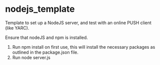 # nodejs_template

Template to set up a NodeJS server, and test with an online PUSH client (like YARC).

Ensure that nodeJS and npm is installed. 

1. Run npm install on first use, this will install the necessary packages as outlined in the package.json file.
2. Run node server.js
